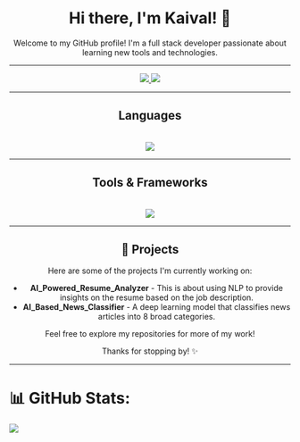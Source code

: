 <div align="center">

# Hi there, I'm Kaival! 👋

Welcome to my GitHub profile! I'm a full stack developer passionate about learning new tools and technologies.

<hr/>

<div> 
  <a href="mailto:mailkaivalshah@gmail.com">
    <img src="https://img.shields.io/badge/Gmail-333333?style=for-the-badge&logo=gmail&logoColor=red" />
  </a>
  <a href="https://www.linkedin.com/in/kaival-shah-411b31240/" target="_blank">
    <img src="https://img.shields.io/badge/LinkedIn-0077B5?style=for-the-badge&logo=linkedin&logoColor=white" />
  </a>
</div>

<hr/>

<h2>Languages</h2>
<br/>
<div>
    <img src="https://skillicons.dev/icons?i=javascript,python,c,cpp,dart,html,latex" />
</div>

<hr/>

<h2>Tools & Frameworks</h2>
<br/>
<div>
    <img src="https://skillicons.dev/icons?i=fastapi,docker,aws,react,flutter,css,vscode,github,figma,git,vercel,postgres,mysql,mongodb,express,nodejs,flask,arduino,firebase,linux,opencv,tensorflow,pytorch,scikitlearn,ubuntu" />
</div>

<hr/>

<h2>🌟 Projects</h2>
<div>
<p>Here are some of the projects I'm currently working on:</p>

- **AI_Powered_Resume_Analyzer** - This is about using NLP to provide insights on the resume based on the job description.
- **AI_Based_News_Classifier** - A deep learning model that classifies news articles into 8 broad categories.

<p>Feel free to explore my repositories for more of my work!</p>

<p>Thanks for stopping by! ✨</p>
</div>

</div>

<hr/>

# 📊 GitHub Stats:
![](https://github-readme-streak-stats.herokuapp.com/?user=Kingk-130303&theme=dracula&hide_border=false)<br/>



